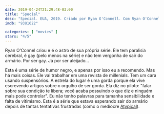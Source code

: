 ```yaml
---
date: 2019-04-24T21:29:48-03:00
title: "Special"
desc: "Special. EUA, 2019. Criado por Ryan O'Connell. Com Ryan O'Connell, Jessica Hecht, Punam Patel."
imdb: "9381622"

categories: [ "movies" ]
stars: "4/5"
---
```

Ryan O'Connel criou e é o astro de sua própria série. Ele tem paralisia cerebral, é gay (pelo menos na série) e não tem vergonha de sair do armário. Por ser gay. Já por ser aleijado...

Esta é uma série de humor negro, e apenas por isso eu a recomendo. Mas há mais coisas. Ele vai trabalhar em uma revista de millenials. Tem um cara usando suspensórios. A estrela do lugar é uma gorda porque ela vive escrevendo artigos sobre o orgulho de ser gorda. Ela diz no piloto: "falar sobre sua condição te libera; você acaba possuindo o que diz e ninguém mais pode controlar". Eu não tenho palavras para tamanha sensibilidade e falta de vitimismo. Esta é a série que estava esperando sair do armário depois de tantas tentativas frustradas (como o medíocre [Atypical](/series/atypical)).
